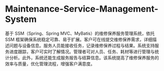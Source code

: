 # Maintenance-Service-Management-System
基于 SSM（Spring、Spring MVC、MyBatis）的维修保养服务管理系统，依托 SSM 框架确保系统稳定可靠、易于扩展。客户可在线提交维修保养需求，详细描述问题与设备信息。服务人员能接收任务，记录维修保养过程与结果。系统支持服务进度跟踪，客户可实时了解情况。管理者可对人员、任务、耗材等进行管理与统计分析。此外，系统还能生成服务报告与结算信息。该系统提高了维修保养服务的效率与质量，优化管理流程，增强客户满意度。 
